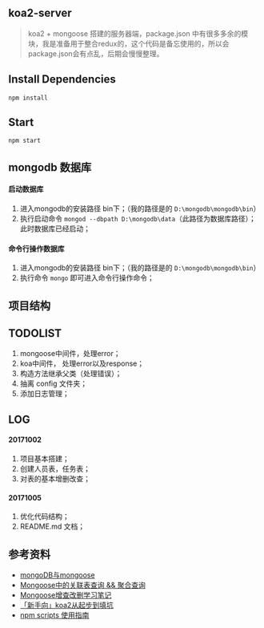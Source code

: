 ## koa2-server
> koa2 + mongoose 搭建的服务器端，package.json 中有很多多余的模块，我是准备用于整合redux的，这个代码是备忘使用的，所以会package.json会有点乱，后期会慢慢整理。

## Install Dependencies
`npm install`

## Start
`npm start`

## mongodb 数据库
#### 启动数据库
1. 进入mongodb的安装路径 bin下；（我的路径是的 `D:\mongodb\mongodb\bin`）
1. 执行启动命令 `mongod --dbpath D:\mongodb\data`（此路径为数据库路径）；此时数据库已经启动；

#### 命令行操作数据库
1. 进入mongodb的安装路径 bin下；（我的路径是的 `D:\mongodb\mongodb\bin`）
1. 执行命令 `mongo` 即可进入命令行操作命令；

## 项目结构

## TODOLIST
1. mongoose中间件，处理error；
1. koa中间件， 处理error以及response；
1. 构造方法继承父类（处理错误）；
1. 抽离 config 文件夹；
1. 添加日志管理；

## LOG
#### 20171002 
1. 项目基本搭建；
1. 创建人员表，任务表；
1. 对表的基本增删改查；

#### 20171005
1. 优化代码结构；
1. README.md 文档；

## 参考资料
- [mongoDB与mongoose](http://www.cnblogs.com/web-fengmin/p/6435681.html)
- [Mongoose中的关联表查询 && 聚合查询](http://nodeclass.com/articles/411724)
- [Mongoose增查改删学习笔记](https://segmentfault.com/a/1190000008245062)
- [「新手向」koa2从起步到填坑](http://www.jianshu.com/p/6b816c609669)
- [npm scripts 使用指南](http://www.ruanyifeng.com/blog/2016/10/npm_scripts.html)

    